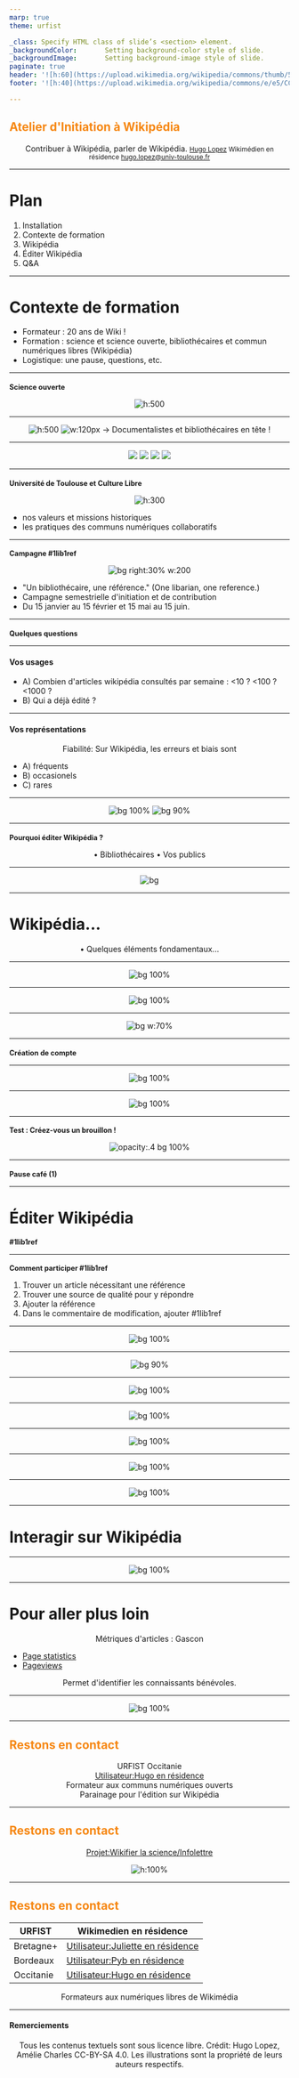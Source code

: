 ```yaml
---
marp: true
theme: urfist

_class:	Specify HTML class of slide’s <section> element.
_backgroundColor:		Setting background-color style of slide.
_backgroundImage:		Setting background-image style of slide.
paginate: true
header: '![h:60](https://upload.wikimedia.org/wikipedia/commons/thumb/5/5d/Logo-URFIST_reseau-orange.svg/600px-Logo-URFIST_reseau-orange.svg.png)'
footer: '![h:40](https://upload.wikimedia.org/wikipedia/commons/e/e5/CC_BY-SA_icon.svg)'

---
```

<!-- Scoped style -->
<style scoped>
h2 {
  background: none;
  color: #f68712!important;
  box-shadow: none;
}
h2:hover {
  box-shadow: none;
}
h3 { font-size: .9em}
p { text-align:center; }

</style>
## Atelier d'Initiation à Wikipédia
Contribuer à Wikipédia, parler de Wikipédia.
<small>
[Hugo Lopez](https://fr.wikipedia.org/wiki/User:Hugo_en_résidence)
Wikimédien en résidence
hugo.lopez@univ-toulouse.fr
</small>

---
# Plan
1. Installation
2. Contexte de formation
3. Wikipédia
4. Éditer Wikipédia
5. Q&A

---
# Contexte de formation
<!-- 09:35 -->
- Formateur : 20 ans de Wiki !
- Formation : science et science ouverte, bibliothécaires et commun numériques libres (Wikipédia)
- Logistique: une pause, questions, etc.

---
<!-- 09:38 -->
### Science ouverte

![h:500](./img/divers/Science_ouverte-2021.png)

---
<!-- ### Portion d'articles ouverts -->
![h:500](./img/so/image53.png) ![w:120px](./img/divers/Open_Access_logo.png)
-> Documentalistes et bibliothécaires en tête !

---
<!-- 4 axes science ouverte -->

![](./img/divers/image14.png) ![](./img/divers/image15.png) 
![](./img/divers/image11.png) ![](./img/divers/image18.png)

--- 
### Université de Toulouse et Culture Libre
![h:300](./img/so/Label_Culture_Libre-p1.png)
- nos valeurs et missions historiques
- les pratiques des communs numériques collaboratifs

--- 
### Campagne #1lib1ref
![bg right:30% w:200](./img/divers/Wikipedia_Library_owl.png)
- "Un bibliothécaire, une référence." (One libarian, one reference.)
- Campagne semestrielle d'initiation et de contribution
- Du 15 janvier au 15 février et 15 mai au 15 juin.

---
### Quelques questions

---
#### Vos usages
<!-- 10:00 : Quantitatif -->
* A) Combien d'articles wikipédia consultés par semaine : 
  <10 ?
  <100 ?
  <1000 ?
* B) Qui a déjà édité ?

---
#### Vos représentations
<!-- 10:02 : Qualitatif -->
Fiabilité: Sur Wikipédia, les erreurs et biais sont
- A) fréquents
- B) occasionels
- C) rares
<!-- 
Discussion: 
- Quelle wikipédia, quels articles, quand ?
- Humilité de Wikipédia
-->

---
<!-- 10:0: ### Table d'évaluation -->
![bg 100%](./img/so/image64.png)
![bg 90%](./img/so/image75.png)

---
### Pourquoi éditer Wikipédia ?
<!-- 10:06 -->
<style scoped>
</style>
• Bibliothécaires
• Vos publics

---
<!-- 10:20 Motivation 
![bg 100%](./img/wmfr/Sciences_ouvertes_partager_sa_publication-5.png)
 

--- -->
![bg](./img/so/Wikipedia_Library_screen.png)

---
<!-- 10:17  -->
# Wikipédia...
• Quelques éléments fondamentaux...

---
<!-- En chiffres -->
![bg 100%](./img/wmfr/Sciences_ouvertes_partager_sa_publication-1.png)

---
<!-- 10:20 Principes -->
![bg 100%](./img/wmfr/Sciences_ouvertes_partager_sa_publication-2.png)

<!-- 
10:23 Licence libre -- >
![bg 100%](./img/wmfr/Sciences_ouvertes_partager_sa_publication-3.png)
-- >

---
< !-- Licence libre : échèle 
![bg 100%](./img/wmfr/Sciences_ouvertes_partager_sa_publication-4.png) -->

---
<!-- Licence libre : échèle -->
![bg w:70%](./img/divers/Info_licences_CC-BY_fabriqueREL.jpg)


---
<!-- 10:25 -->
### Création de compte

---
<!-- ### Création de compte -->
![bg 100%](./img/wmfr/Sciences_ouvertes_partager_sa_publication-10.png)

---
<!-- Menu personnel -->
![bg 100%](./img/wmfr/Sciences_ouvertes_partager_sa_publication-11.png)

---
### Test : Créez-vous un brouillon !
![opacity:.4 bg 100%](./img/wmfr/Sciences_ouvertes_partager_sa_publication-11.png)

---
<!-- 10:40 -->
### Pause café (1)

---
<!-- 11:00 -->
# Éditer Wikipédia
### #1lib1ref
<!--
![bg 100%](./img/wmfr/Sciences_ouvertes_partager_sa_publication-7.png) 
-->

--- 
### Comment participer #1lib1ref
1. Trouver un article nécessitant une référence
2. Trouver une source de qualité pour y répondre
3. Ajouter la référence
4. Dans le commentaire de modification, ajouter #1lib1ref

---
<!-- 11:00 Barre Editeur visuel -->
![bg 100%](./img/wmfr/Sciences_ouvertes_partager_sa_publication-13.png)

---
<!-- 11:05 Modifier un article-->
![bg 90%](./img/wmfr/Sciences_ouvertes_partager_sa_publication-15.png)

---
<!-- 11:10 Sourcer  -->
![bg 100%](./img/wmfr/Sciences_ouvertes_partager_sa_publication-17.png)



<!---
• Être capable d'éditer un texte multi-média sur Wikipédia > L'interface d'édition
• Se créer une page brouillon > Edition d'un brouillon personnel
• Être capable d'éditer un texte scientifique sur Wikipédia > L'interface d'édition avancée, Édition d'un brouillon personnel avec formules
• Être capable d'éditer Wikipédia et ses modèles en copiant d'une autre page > Éditer un brouillons personnel avec modèle
-->

---
<!-- ### Périmètre -->
![bg 100%](./img/wmfr/Sciences_ouvertes_partager_sa_publication-9.png)


---
<!-- Repérages -->
![bg 100%](./img/wmfr/Sciences_ouvertes_partager_sa_publication-12.png)

---
<!-- Admissibilité -->
![bg 100%](./img/divers/35.png)

---
<!-- Admissibilité -->
![bg 100%](./img/divers/37.png)

<!-- 
---
## Pause café (2)
<!-- 15:00 -->

---
# Interagir sur Wikipédia


---
<!-- Debatre -->
![bg 100%](./img/wmfr/Sciences_ouvertes_partager_sa_publication-18.png)

<!-- :00 --
---
Savoir interagir avec la communauté sur Wikipédia
• En cas de doute, chercher de l'aide, apprendre > Citer les lieux d'aide aux nouveaux.
• Cartographier lieux de discussion > Citer les lieux de discussion
• Cartographier les types d'interlocuteurs > Analyser l'historique ? Bestiaire ?
• Cartographier les roles (logiciels) sur Wikipédia > Citer les aidants et connaissants
-->
---
# Pour aller plus loin

Métriques d'articles : Gascon
- [Page statistics](https://xtools.wmflabs.org/articleinfo/en.wikipedia.org/Gascon_dialect)
- [Pageviews](https://pageviews.wmcloud.org/?project=en.wikipedia.org&platform=all-access&agent=user&redirects=0&range=this-year&pages=Gascon_dialect)

Permet d'identifier les connaissants bénévoles.

---
![bg 100%](./img/wmfr/Sciences_ouvertes_partager_sa_publication-19.png)

---
## Restons en contact
<center>
URFIST Occitanie
<br><a href="https://fr.wikipedia.org/wiki/user:Hugo_en_résidence">Utilisateur:Hugo en résidence</a>
<br>Formateur aux communs numériques ouverts
<br>Parainage pour l'édition sur Wikipédia
</center>

---
## Restons en contact
<div class="center">

[Projet:Wikifier la science/Infolettre](https://fr.wikipedia.org/wiki/Projet:Wikifier_la_science/Infolettre)

![h:100%](./img/so/WER_team.png)

</div>

---
## Restons en contact
| URFIST | Wikimedien en résidence
| ---- | ---- |
| Bretagne+ | <a href="https://fr.wikipedia.org/wiki/user_talk:Juliette_en_résidence">Utilisateur:Juliette en résidence</a>
| Bordeaux | <a href="https://fr.wikipedia.org/wiki/user_talk:Pyb_en_résidence">Utilisateur:Pyb en résidence</a>
| Occitanie | <a href="https://fr.wikipedia.org/wiki/user_talk:Hugo_en_résidence">Utilisateur:Hugo en résidence</a>

<center>Formateurs aux numériques libres de Wikimédia
</center>

---
#### Remerciements

Tous les contenus textuels sont sous licence libre.
Crédit: Hugo Lopez, Amélie Charles CC-BY-SA 4.0.
Les illustrations sont la propriété de leurs auteurs respectifs.

<!-- 15:00 -->
